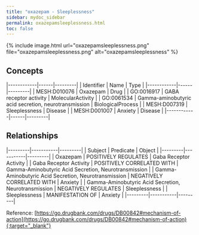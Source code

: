 ```yaml
---
title: "oxazepam - Sleeplessness"
sidebar: mydoc_sidebar
permalink: oxazepamsleeplessness.html
toc: false 
---
```


{% include image.html url="oxazepamsleeplessness.png" file="oxazepamsleeplessness.png" alt="oxazepamsleeplessness" %}

## Concepts

|------------|------|---------|
| Identifier | Name | Type    |
|------------|------|---------|
| MESH:D010076 | Oxazepam | Drug |
| GO:0016917 | GABA receptor activity | MolecularActivity |
| GO:0061534 | Gamma-aminobutyric acid secretion, neurotransmission | BiologicalProcess |
| MESH:D007319 | Sleeplessness | Disease |
| MESH:D001007 | Anxiety | Disease |
|------------|------|---------|

## Relationships

|---------|-----------|---------|
| Subject | Predicate | Object  |
|---------|-----------|---------|
| Oxazepam | POSITIVELY REGULATES | Gaba Receptor Activity |
| Gaba Receptor Activity | POSITIVELY CORRELATED WITH | Gamma-Aminobutyric Acid Secretion, Neurotransmission |
| Gamma-Aminobutyric Acid Secretion, Neurotransmission | NEGATIVELY CORRELATED WITH | Anxiety |
| Gamma-Aminobutyric Acid Secretion, Neurotransmission | NEGATIVELY REGULATES | Sleeplessness |
| Sleeplessness | MANIFESTATION OF | Anxiety |
|---------|-----------|---------|

Reference: [https://go.drugbank.com/drugs/DB00842#mechanism-of-action](https://go.drugbank.com/drugs/DB00842#mechanism-of-action){:target="_blank"}